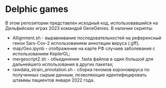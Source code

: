 # Delphic games

В этом репозитории представлен исходный код, использовавшийся на Дельфийских играх 2023 командой GeneGenies.
В наличии скрипты:
- Allignment.sh - выравнивание последовательностей на референсный генои Sars-Cov-2 использованием аннотации вируса (.gff);
- map/Geo.ipynb - отображение на карте РФ случаев заболевания с использованием KeplerGL;
- mergescript2.sh - объединение .fasta файлов в один большой для дальнейшего использования в других пакетах;
- rawdata_strain_annotation.sh - сборка геномов короновируса по полученных сырым данным, позволяющие идентифицировать штаммы пациентов января 2022 года.

